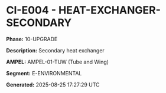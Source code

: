 # CI-E004 - HEAT-EXCHANGER-SECONDARY

**Phase:** 10-UPGRADE

**Description:** Secondary heat exchanger

**AMPEL:** AMPEL-01-TUW (Tube and Wing)

**Segment:** E-ENVIRONMENTAL

**Generated:** 2025-08-25 17:27:29 UTC
